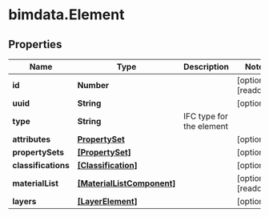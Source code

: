 # bimdata.Element

## Properties

Name | Type | Description | Notes
------------ | ------------- | ------------- | -------------
**id** | **Number** |  | [optional] [readonly] 
**uuid** | **String** |  | [optional] 
**type** | **String** | IFC type for the element | 
**attributes** | [**PropertySet**](PropertySet.md) |  | [optional] 
**propertySets** | [**[PropertySet]**](PropertySet.md) |  | [optional] 
**classifications** | [**[Classification]**](Classification.md) |  | [optional] 
**materialList** | [**[MaterialListComponent]**](MaterialListComponent.md) |  | [optional] [readonly] 
**layers** | [**[LayerElement]**](LayerElement.md) |  | [optional] 



